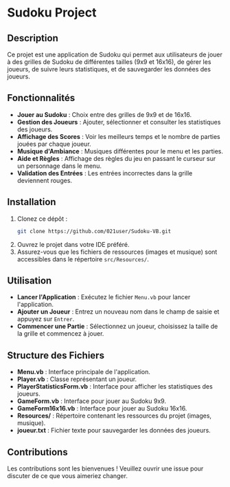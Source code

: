 
# Sudoku Project

## Description
Ce projet est une application de Sudoku qui permet aux utilisateurs de jouer à des grilles de Sudoku de différentes tailles (9x9 et 16x16), de gérer les joueurs, de suivre leurs statistiques, et de sauvegarder les données des joueurs.

## Fonctionnalités
- **Jouer au Sudoku** : Choix entre des grilles de 9x9 et de 16x16.
- **Gestion des Joueurs** : Ajouter, sélectionner et consulter les statistiques des joueurs.
- **Affichage des Scores** : Voir les meilleurs temps et le nombre de parties jouées par chaque joueur.
- **Musique d'Ambiance** : Musiques différentes pour le menu et les parties.
- **Aide et Règles** : Affichage des règles du jeu en passant le curseur sur un personnage dans le menu.
- **Validation des Entrées** : Les entrées incorrectes dans la grille deviennent rouges.

## Installation
1. Clonez ce dépôt :
   ```sh
   git clone https://github.com/021user/Sudoku-VB.git
   ```
2. Ouvrez le projet dans votre IDE préféré.
3. Assurez-vous que les fichiers de ressources (images et musique) sont accessibles dans le répertoire `src/Resources/`.

## Utilisation
- **Lancer l'Application** : Exécutez le fichier `Menu.vb` pour lancer l'application.
- **Ajouter un Joueur** : Entrez un nouveau nom dans le champ de saisie et appuyez sur `Entrer`.
- **Commencer une Partie** : Sélectionnez un joueur, choisissez la taille de la grille et commencez à jouer.

## Structure des Fichiers
- **Menu.vb** : Interface principale de l'application.
- **Player.vb** : Classe représentant un joueur.
- **PlayerStatisticsForm.vb** : Interface pour afficher les statistiques des joueurs.
- **GameForm.vb** : Interface pour jouer au Sudoku 9x9.
- **GameForm16x16.vb** : Interface pour jouer au Sudoku 16x16.
- **Resources/** : Répertoire contenant les ressources du projet (images, musique).
- **joueur.txt** : Fichier texte pour sauvegarder les données des joueurs.

## Contributions
Les contributions sont les bienvenues ! Veuillez ouvrir une issue pour discuter de ce que vous aimeriez changer.
